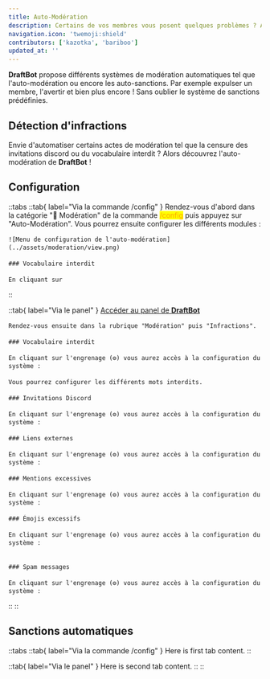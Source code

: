 ```yaml
---
title: Auto-Modération
description: Certains de vos membres vous posent quelques problèmes ? Alors configurez les outils de modération automatiques de DraftBot !
navigation.icon: 'twemoji:shield'
contributors: ['kazotka', 'bariboo']
updated_at: ''
---
```


**DraftBot** propose différents systèmes de modération automatiques tel que l'auto-modération ou encore les auto-sanctions. Par exemple expulser un membre, l'avertir et bien plus encore ! Sans oublier le système de sanctions prédéfinies.

## Détection d'infractions

Envie d'automatiser certains actes de modération tel que la censure des invitations discord ou du vocabulaire interdit ? Alors découvrez l'auto-modération de **DraftBot** !

## Configuration

::tabs
  ::tab{ label="Via la commande /config" }
    Rendez-vous d'abord dans la catégorie "🔨 Modération" de la commande <mark style="color:orange;">/config</mark> puis appuyez sur "Auto-Modération". Vous pourrez ensuite configurer les différents modules :

    ![Menu de configuration de l'auto-modération](../assets/moderation/view.png)

    ### Vocabulaire interdit

    En cliquant sur
  ::

  ::tab{ label="Via le panel" }
    [Accéder au panel de **DraftBot**](/dashboard/first/auto-moderation)

    Rendez-vous ensuite dans la rubrique "Modération" puis "Infractions".

    ### Vocabulaire interdit

    En cliquant sur l'engrenage (⚙️) vous aurez accès à la configuration du système :

    Vous pourrez configurer les différents mots interdits.

    ### Invitations Discord

    En cliquant sur l'engrenage (⚙️) vous aurez accès à la configuration du système :

    ### Liens externes

    En cliquant sur l'engrenage (⚙️) vous aurez accès à la configuration du système :

    ### Mentions excessives

    En cliquant sur l'engrenage (⚙️) vous aurez accès à la configuration du système :

    ### Émojis excessifs

    En cliquant sur l'engrenage (⚙️) vous aurez accès à la configuration du système :


    ### Spam messages

    En cliquant sur l'engrenage (⚙️) vous aurez accès à la configuration du système :
  ::
::

## Sanctions automatiques

::tabs
  ::tab{ label="Via la commande /config" }
    Here is first tab content.
  ::

  ::tab{ label="Via le panel" }
    Here is second tab content.
  ::
::